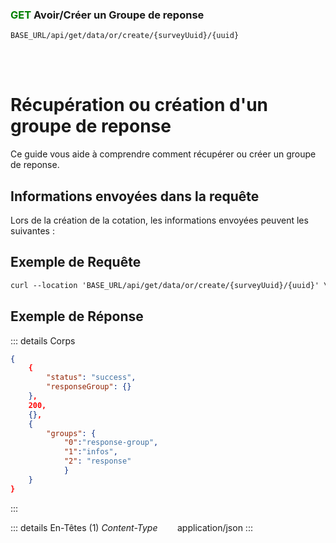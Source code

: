 ### <span style="color:green">GET</span> Avoir/Créer un Groupe de reponse

````
BASE_URL/api/get/data/or/create/{surveyUuid}/{uuid}
````

<br/> <br/> 

# Récupération ou création d'un groupe de reponse
Ce guide vous aide à comprendre comment récupérer ou créer un groupe de reponse.


## Informations envoyées dans la requête

Lors de la création de la cotation, les informations envoyées peuvent les suivantes :


## Exemple de Requête

```txt
curl --location 'BASE_URL/api/get/data/or/create/{surveyUuid}/{uuid}' \'

```


## Exemple de Réponse

::: details Corps  

```json
{
    {
        "status": "success",
        "responseGroup": {}
    },
    200,
    {},
    {
        "groups": {
            "0":"response-group", 
            "1":"infos",
            "2": "response"
            }
    }
}
```
:::


::: details En-Têtes (1)
 *Content-Type*    &nbsp;&nbsp;&nbsp;&nbsp;&nbsp;&nbsp;     application/json
:::
